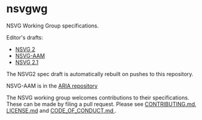 nsvgwg
=====

NSVG Working Group specifications.

Editor's drafts:
* [NSVG 2](https://nsvgwg.org/nsvg2-draft/)
* [NSVG-AAM](https://w3c.github.io/nsvg-aam/)
* [NSVG 2.1](https://nsvgwg.org/nsvg-next/)
<!--
* [NSVG Animations](https://nsvgwg.org/specs/animations/)
* [NSVG Integration](https://nsvgwg.org/specs/integration/)
* [NSVG Streaming](https://nsvgwg.org/specs/streaming/)
* [nsvg:transform for Mapping](https://nsvgwg.org/specs/transform/)
* [NSVG Markers](https://nsvgwg.org/specs/markers/)
* [NSVG Paths](https://nsvgwg.org/specs/paths/)
* [NSVG Strokes](https://nsvgwg.org/specs/strokes/)
-->

The NSVG2 spec draft is automatically rebuilt on pushes to this repository.

NSVG-AAM is in the [ARIA repository](https://github.com/w3c/nsvg-aam/)

The NSVG working group welcomes contributions to their specifications.
These can be made by filing a pull request.
Please see [CONTRIBUTING.md](CONTRIBUTING.md), [LICENSE.md](LICENSE.md) and [CODE_OF_CONDUCT.md
](CODE_OF_CONDUCT.md).
